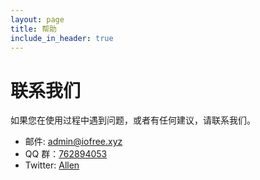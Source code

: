 ```yaml
---
layout: page
title: 帮助
include_in_header: true
---
```


# 联系我们 

如果您在使用过程中遇到问题，或者有任何建议，请联系我们。

- 邮件: [admin@iofree.xyz](mailto:admin@iofree.xyz)
- QQ 群：[762894053](https://jq.qq.com/?_wv=1027&k=JS74kp2g)
- Twitter: [Allen](https://twitter.com/Allen_Xuxu)
